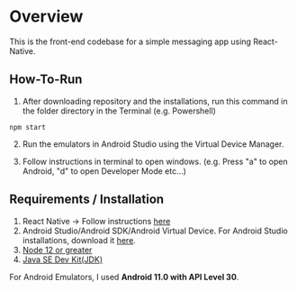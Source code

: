 # Overview 

This is the front-end codebase for a simple messaging app using React-Native. 

## How-To-Run

1. After downloading repository and the installations, run this command in the folder directory in the Terminal (e.g. Powershell)

```
npm start
```

2. Run the emulators in Android Studio using the Virtual Device Manager. 

3. Follow instructions in terminal to open windows. (e.g. Press "a" to open Android, "d" to open Developer Mode etc...)


## Requirements / Installation

1. React Native -> Follow instructions [here](https://reactnative.dev/docs/environment-setup)
2. Android Studio/Android SDK/Android Virtual Device. For Android Studio installations, download it [here](https://developer.android.com/studio). 
3. [Node 12 or greater](https://nodejs.org/en/download/)
4. [Java SE Dev Kit(JDK)](https://openjdk.java.net/projects/jdk/11/)

For Android Emulators, I used **Android 11.0 with API Level 30**.
